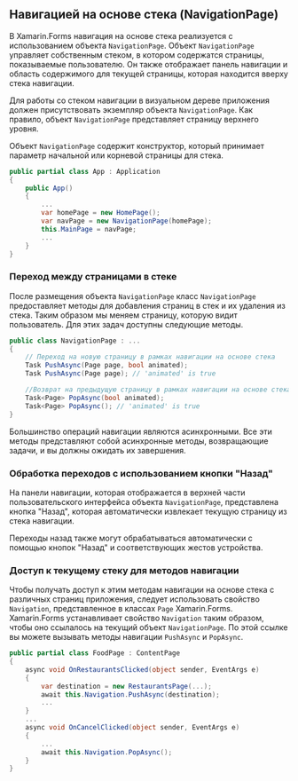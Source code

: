 ## Навигацией на основе стека (NavigationPage)



В Xamarin.Forms навигация на основе стека реализуется с использованием объекта `NavigationPage`. Объект `NavigationPage` управляет собственным стеком, в котором содержатся страницы, показываемые пользователю. Он также отображает панель навигации и область содержимого для текущей страницы, которая находится вверху стека навигации.

Для работы со стеком навигации в визуальном дереве приложения должен присутствовать экземпляр объекта `NavigationPage`. Как правило, объект `NavigationPage` представляет страницу верхнего уровня.

Объект `NavigationPage` содержит конструктор, который принимает параметр начальной или корневой страницы для стека.

```c#
public partial class App : Application
{
    public App()
    {
        ...
        var homePage = new HomePage();
        var navPage = new NavigationPage(homePage);
        this.MainPage = navPage;
        ...
    }
}
```



### Переход между страницами в стеке

После размещения объекта `NavigationPage` класс `NavigationPage` предоставляет методы для добавления страниц в стек и их удаления из стека. Таким образом мы меняем страницу, которую видит пользователь. Для этих задач доступны следующие методы.

```c#
public class NavigationPage : ...
{
    // Переход на новую страницу в рамках навигации на основе стека
    Task PushAsync(Page page, bool animated);
    Task PushAsync(Page page); // 'animated' is true

    //Возврат на предыдущую страницу в рамках навигации на основе стека
    Task<Page> PopAsync(bool animated);
    Task<Page> PopAsync(); // 'animated' is true
}
```

Большинство операций навигации являются асинхронными. Все эти методы представляют собой асинхронные методы, возвращающие задачи, и вы должны ожидать их завершения.



### Обработка переходов с использованием кнопки "Назад"

На панели навигации, которая отображается в верхней части пользовательского интерфейса объекта `NavigationPage`, представлена кнопка "Назад", которая автоматически извлекает текущую страницу из стека навигации. 

Переходы назад также могут обрабатываться автоматически с помощью кнопок "Назад" и соответствующих жестов устройства.



### Доступ к текущему стеку для методов навигации

Чтобы получать доступ к этим методам навигации на основе стека с различных страниц приложения, следует использовать свойство `Navigation`, представленное в классах `Page` Xamarin.Forms. Xamarin.Forms устанавливает свойство `Navigation` таким образом, чтобы оно ссылалось на текущий объект `NavigationPage`. По этой ссылке вы можете вызывать методы навигации `PushAsync` и `PopAsync`.

```c#
public partial class FoodPage : ContentPage
{
    async void OnRestaurantsClicked(object sender, EventArgs e)
    {
        var destination = new RestaurantsPage(...);
        await this.Navigation.PushAsync(destination);
        ...
    }
    ...
    async void OnCancelClicked(object sender, EventArgs e)
    {
        ...
        await this.Navigation.PopAsync();
    }
}
```


